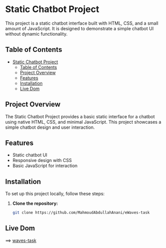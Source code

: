 # Static Chatbot Project

This project is a static chatbot interface built with HTML, CSS, and a small amount of JavaScript. It is designed to demonstrate a simple chatbot UI without dynamic functionality.

## Table of Contents

- [Static Chatbot Project](#static-chatbot-project)
  - [Table of Contents](#table-of-contents)
  - [Project Overview](#project-overview)
  - [Features](#features)
  - [Installation](#installation)
  - [Live Dom](#live-dom)

## Project Overview

The Static Chatbot Project provides a basic static interface for a chatbot using native HTML, CSS, and minimal JavaScript. This project showcases a simple chatbot design and user interaction.

## Features

- Static chatbot UI
- Responsive design with CSS
- Basic JavaScript for interaction

## Installation

To set up this project locally, follow these steps:

1. **Clone the repository:**

   ```bash
   git clone https://github.com/MahmoudAbdullahAnani/eWaves-task
## Live Dom

   ==> [waves-task](https://waves-task.vercel.app/)